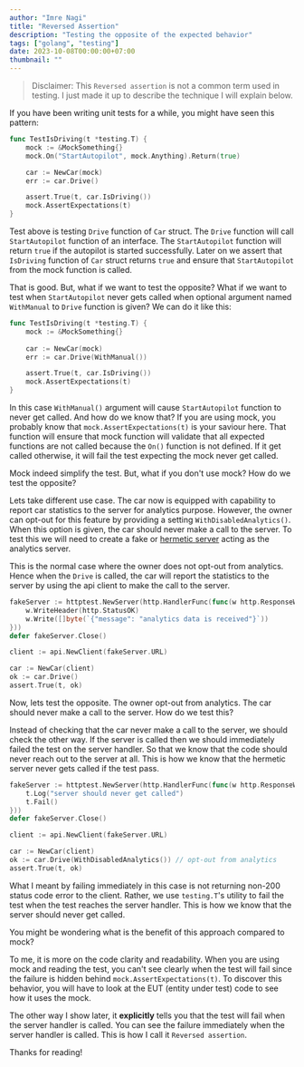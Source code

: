 ```yaml
---
author: "Imre Nagi"
title: "Reversed Assertion"
description: "Testing the opposite of the expected behavior"
tags: ["golang", "testing"]
date: 2023-10-08T00:00:00+07:00
thumbnail: ""
---
```


> Disclaimer: This `Reversed assertion` is not a common term used in testing. I just made it up to describe the technique I will explain below.

If you have been writing unit tests for a while, you might have seen this pattern:

```go
func TestIsDriving(t *testing.T) {
    mock := &MockSomething{}
    mock.On("StartAutopilot", mock.Anything).Return(true)

    car := NewCar(mock)
    err := car.Drive()

    assert.True(t, car.IsDriving())
    mock.AssertExpectations(t)
}
```

Test above is testing `Drive` function of `Car` struct. The `Drive` function will call `StartAutopilot` function of an interface. The `StartAutopilot` function will return `true` if the autopilot is started successfully. Later on we assert that `IsDriving` function of `Car` struct returns `true` and ensure that `StartAutopilot` from the mock function is called.

That is good. But, what if we want to test the opposite? What if we want to test when `StartAutopilot` never gets called when optional argument named `WithManual` to `Drive` function is given? We can do it like this:

```go
func TestIsDriving(t *testing.T) {
    mock := &MockSomething{}
  
    car := NewCar(mock)
    err := car.Drive(WithManual())

    assert.True(t, car.IsDriving())
    mock.AssertExpectations(t)
}
```

In this case `WithManual()` argument will cause `StartAutopilot` function to never get called. And how do we know that? If you are using mock, you probably know that `mock.AssertExpectations(t)` is your saviour here. That function will ensure that mock function will validate that all expected functions are not called because the `On()` function is not defined. If it get called otherwise, it will fail the test expecting the mock never get called.

Mock indeed simplify the test. But, what if you don't use mock? How do we test the opposite? 

Lets take different use case. The car now is equipped with capability to report car statistics to the server for analytics purpose. However, the owner can opt-out for this feature by providing a setting `WithDisabledAnalytics()`. When this option is given, the car should never make a call to the server. 
To test this we will need to create a fake or [hermetic server](https://testing.googleblog.com/2012/10/hermetic-servers.html) acting as the analytics server.

This is the normal case where the owner does not opt-out from analytics. Hence when the `Drive` is called, the car will report the statistics to the server by using the api client to make the call to the server.

```go
fakeServer := httptest.NewServer(http.HandlerFunc(func(w http.ResponseWriter, r *http.Request) {
    w.WriteHeader(http.StatusOK)
    w.Write([]byte(`{"message": "analytics data is received"}`))
}))
defer fakeServer.Close()

client := api.NewClient(fakeServer.URL)

car := NewCar(client)
ok := car.Drive()
assert.True(t, ok)
```

Now, lets test the opposite. The owner opt-out from analytics. The car should never make a call to the server. How do we test this? 

Instead of checking that the car never make a call to the server, we should check the other way. If the server is called then we should immediately failed the test on the server handler. So that we know that the code should never reach out to the server at all. This is how we know that the hermetic server never gets called if the test pass.

```go
fakeServer := httptest.NewServer(http.HandlerFunc(func(w http.ResponseWriter, r *http.Request) {
    t.Log("server should never get called")
    t.Fail()
}))
defer fakeServer.Close()

client := api.NewClient(fakeServer.URL)

car := NewCar(client)
ok := car.Drive(WithDisabledAnalytics()) // opt-out from analytics
assert.True(t, ok)
```

What I meant by failing immediately in this case is not returning non-200 status code error to the client. Rather, we use `testing.T`'s utility to fail the test when the test reaches the server handler. This is how we know that the server should never get called.

You might be wondering what is the benefit of this approach compared to mock?

To me, it is more on the code clarity and readability. When you are using mock and reading the test, you can't see clearly when the test will fail since the failure is hidden behind `mock.AssertExpectations(t)`. To discover this behavior, you will have to look at the EUT (entity under test) code to see how it uses the mock. 

The other way I show later, it **explicitly** tells you that the test will fail when the server handler is called. You can see the failure immediately when the server handler is called. This is how I call it `Reversed assertion`. 

Thanks for reading!
